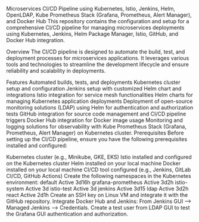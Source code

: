 Microservices CI/CD Pipeline using Kubernetes, Istio, Jenkins, Helm, OpenLDAP, Kube Prometheus Stack (Grafana, Prometheus, Alert Manager), and Docker Hub
This repository contains the configuration and setup for a comprehensive CI/CD pipeline for managing microservices deployments using Kubernetes, Jenkins, Helm Package Manager, Istio, GitHub, and Docker Hub integration.

Overview
The CI/CD pipeline is designed to automate the build, test, and deployment processes for microservices applications. It leverages various tools and technologies to streamline the development lifecycle and ensure reliability and scalability in deployments.

Features
Automated builds, tests, and deployments
Kubernetes cluster setup and configuration
Jenkins setup with customized Helm chart and integrations
Istio integration for service mesh functionalities
Helm charts for managing Kubernetes application deployments
Deployment of open-source monitoring solutions (LDAP) using Helm for authentication and authorization tests
GitHub integration for source code management and CI/CD pipeline triggers
Docker Hub integration for Docker image usage
Monitoring and logging solutions for observability with Kube Prometheus Stack (Grafana, Prometheus, Alert Manager) on Kubernetes cluster.
Prerequisites
Before setting up the CI/CD pipeline, ensure you have the following prerequisites installed and configured:

Kubernetes cluster (e.g., Minikube, GKE, EKS)
Istio installed and configured on the Kubernetes cluster
Helm installed on your local machine
Docker installed on your local machine
CI/CD tool configured (e.g., Jenkins, GitLab CI/CD, GitHub Actions)
Create the following namespaces in the Kubernetes environment:
default Active 3d16h
grafana-prometheus Active 3d2h
istio-system Active 3d
istio-test Active 3d
jenkins Active 3d15
ldap Active 3d2h
react Active 2d1h
Create an SSH key on Linux VM and integrate it with the GitHub repository.
Integrate Docker Hub and Jenkins: From Jenkins GUI --> Managed Jenkins --> Credentials.
Create a test user from LDAP GUI to test the Grafana GUI authentication and authorization.
